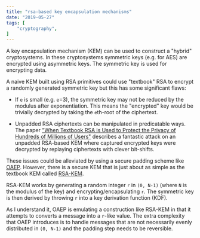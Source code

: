 ```yaml
---
title: "rsa-based key encapsulation mechanisms"
date: "2019-05-27"
tags: [
    "cryptography",
]
---
```


A key encapsulation mechanism (KEM) can be used to construct a "hybrid"
cryptosystems. In these cryptosystems symmetric keys (e.g. for AES) are
encrypted using asymmetric keys. The symmetric key is used for encrypting data.

A naive KEM built using RSA primitives could use "textbook" RSA to encrypt a
randomly generated symmetric key but this has some significant flaws:

* If `e` is small (e.g. `e`=3), the symmetric key may not be reduced by the
  modulus after exponentiation. This means the "encrypted" key would be
  trivially decrypted by taking the `e`th-root of the ciphertext.

* Unpadded RSA ciphertexts can be manipulated in predicatable ways. The paper
  ["When Textbook RSA is Used to Protect the Privacy of Hundreds of Millions of
  Users"](https://arxiv.org/pdf/1802.03367.pdf) describes a fantastic attack on
  an unpadded RSA-based KEM where captured encrypted keys were decrypted by
  replaying ciphertexts with clever bit-shifts.

These issues could be alleviated by using a secure padding scheme like
[OAEP](https://cseweb.ucsd.edu/~mihir/papers/oae.pdf). However, there is a
secure KEM that is just about as simple as the textbook KEM called
[RSA-KEM](https://www.shoup.net/papers/iso-2.pdf).

RSA-KEM works by generating a random integer `r` in `(0, N-1)` (where `N` is
the modulus of the key) and encrypting/encapsulating `r`. The symmetric key is
then derived by throwing `r` into a key derivation function (KDF).

As I understand it, OAEP is emulating a construction like RSA-KEM in that it
attempts to converts a message into a `r`-like value. The extra complexity that
OAEP introduces is to handle messages that are not necessarily evenly
distributed in `(0, N-1)` and the padding step needs to be reversible.
